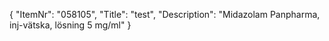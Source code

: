 {
  "ItemNr": "058105",
  "Title": "test",
  "Description": "Midazolam Panpharma, inj-vätska, lösning 5 mg/ml"
}